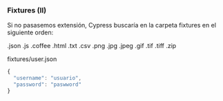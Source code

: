 ### Fixtures (II)

Si no pasasemos extensión, Cypress buscaría en la carpeta fixtures en el siguiente orden:

.json
.js
.coffee
.html
.txt
.csv
.png
.jpg
.jpeg
.gif
.tif
.tiff
.zip


fixtures/user.json
```typescript
{
  "username": "usuario",
  "password": "paswword"
}
```